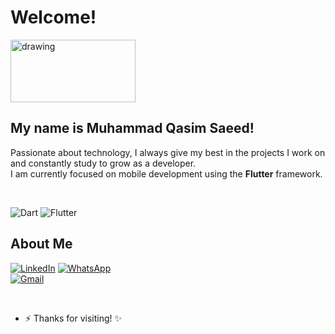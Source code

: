 # Welcome!  
<img src="https://user-images.githubusercontent.com/38465097/177536413-c9d0543a-9590-4ba7-ad30-d3fb87820e4a.png" alt="drawing" width="200" height="100"/>

## My name is Muhammad Qasim Saeed!

Passionate about technology, I always give my best in the projects I work on and constantly study to grow as a developer.  
I am currently focused on mobile development using the **Flutter** framework.

</br>

![Dart](https://img.shields.io/badge/Dart-0175C2?style=for-the-badge&logo=dart&logoColor=white)
![Flutter](https://img.shields.io/badge/Flutter-02569B?style=for-the-badge&logo=flutter&logoColor=white)

## About Me

[![LinkedIn](https://img.shields.io/badge/LinkedIn-0077B5?style=for-the-badge&logo=linkedin&logoColor=white)](https://www.linkedin.com/in/muhammad-qasim-7b42a415a)
[![WhatsApp](https://img.shields.io/badge/WhatsApp-25D366?style=for-the-badge&logo=whatsapp&logoColor=white)](https://wa.me/923040784061)  
[![Gmail](https://img.shields.io/badge/Gmail-D14836?style=for-the-badge&logo=gmail&logoColor=white)](https://mail.google.com/mail/?view=cm&fs=1&to=qasimsaeed942.qs@gmail.com)

</br>

- ⚡ Thanks for visiting! ✨
